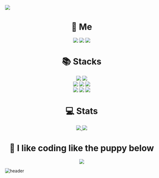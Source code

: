 <img src="https://capsule-render.vercel.app/api?type=waving&color=gradient&customColorList=10&height=250&section=header&text=SeungJin%20Kim&fontSize=90&animation=fadeIn" />

<div align=center><h1>👤 Me </h1></div>
<div align=center>
  <a href="mailto:ohksj77@gmail.com"><img src="https://img.shields.io/badge/Gmail-d14836?style=flat-square&logo=Gmail&logoColor=white&link=mailto:ohksj77@gmail.com"></a>
  <a href="mailto:ohksj77@naver.com"><img src="https://img.shields.io/badge/Naver-03C75A?style=flat-square&logo=Naver&logoColor=white&link=mailto=ohksj77@naver.com"></a>
  <a href="https://study-ksj.notion.site/32516b6dc86f406e8eb7a0265c474a2a"><img src="https://img.shields.io/badge/Notion-000000?style=flat-square&logo=Notion&logoColor=white&link=https://study-ksj.notion.site/32516b6dc86f406e8eb7a0265c474a2a"></a>
</div>
<div align=center><h1>📚 Stacks </h1></div>

<div align=center> 
  <img src="https://img.shields.io/badge/java-007396?style=for-the-badge&logo=OpenJDK&logoColor=white"> 
  <img src="https://img.shields.io/badge/springboot-6DB33F?style=for-the-badge&logo=springboot&logoColor=white"> 
  <br>
  <img src="https://img.shields.io/badge/docker-%230db7ed.svg?style=for-the-badge&logo=docker&logoColor=white"> 
  <img src="https://img.shields.io/badge/nginx-%23009639.svg?style=for-the-badge&logo=nginx&logoColor=white"> 
  <img src="https://img.shields.io/badge/AWS-%23FF9900.svg?style=for-the-badge&logo=amazon-aws&logoColor=white"> 
  <br>
  <img src="https://img.shields.io/badge/grafana-%23F46800.svg?style=for-the-badge&logo=grafana&logoColor=white">
  <img src="https://img.shields.io/badge/Prometheus-E6522C?style=for-the-badge&logo=Prometheus&logoColor=white"> 
  <img src="https://img.shields.io/badge/Rabbitmq-FF6600?style=for-the-badge&logo=rabbitmq&logoColor=white"> 
  <br>
</div>

<div align=center><h1>💻 Stats </h1></div>

<div align=center>
  <a href=https://solved.ac/profile/ohksj77>
    <img src="http://mazassumnida.wtf/api/v2/generate_badge?boj=ohksj77">
  </a>
  <img src="https://github-readme-stats.vercel.app/api?username=ohksj77&bg_color=30,e96443,904e95&title_color=fff&text_color=fff">
</div>

<div align=center><h1>🐶 I like coding like the puppy below </h1></div>
 <div align=center>
  <img src="https://user-images.githubusercontent.com/89020004/200587568-e2a1b0a2-0f66-4fcd-ba54-6b43e9e4ce36.gif">
 </div>
 
![header](https://capsule-render.vercel.app/api?type=waving&color=gradient&customColorList=10&height=150&section=footer)
